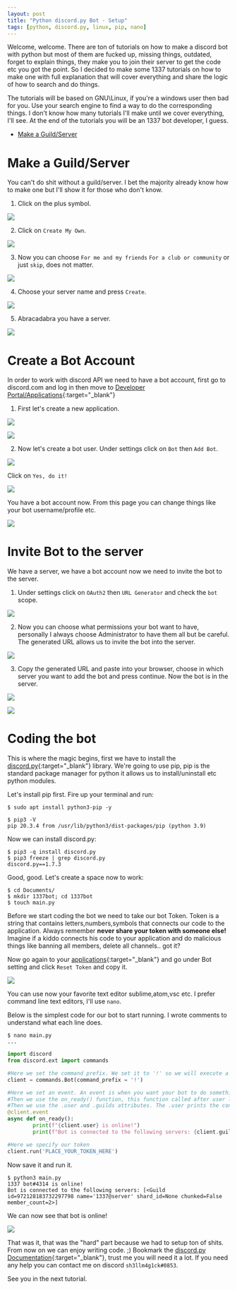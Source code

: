 ```yaml
---
layout: post
title: "Python discord.py Bot - Setup"
tags: [python, discord.py, linux, pip, nano]
---
```


Welcome, welcome. There are ton of tutorials on how to make a discord bot with python but most of them are fucked up, missing things, outdated, forget to explain things, they make you to join their server to get the code etc you got the point. So I decided to make some 1337 tutorials on how to make one with full explanation that will cover everything and share the logic of how to search and do things. 

The tutorials will be based on GNU\Linux, if you're a windows user then bad for you. Use your search engine to find a way to do the corresponding things.
I don't know how many tutorials I'll make until we cover everything, I'll see. At the end of the tutorials you will be an 1337 bot developer, I guess.

- [Make a Guild/Server](#make-a-guildserver)

# Make a Guild/Server

You can't do shit without a guild/server. I bet the majority already know how to make one but I'll show it for those who don't know.

1) Click on the plus symbol.

![](https://raw.githubusercontent.com/sh3llm4g1ck/sh3llm4g1ck.github.io/main/_posts/python-discord.py-bot-setup/images/1.png)

2) Click on `Create My Own`.

![](https://raw.githubusercontent.com/sh3llm4g1ck/sh3llm4g1ck.github.io/main/_posts/python-discord.py-bot-setup/images/2.png)

3) Now you can choose `For me and my friends` `For a club or community` or just `skip`, does not matter.

![](https://raw.githubusercontent.com/sh3llm4g1ck/sh3llm4g1ck.github.io/main/_posts/python-discord.py-bot-setup/images/3.png)

4) Choose your server name and press `Create`.

![](https://raw.githubusercontent.com/sh3llm4g1ck/sh3llm4g1ck.github.io/main/_posts/python-discord.py-bot-setup/images/4.png)

5) Abracadabra you have a server.

![](https://raw.githubusercontent.com/sh3llm4g1ck/sh3llm4g1ck.github.io/main/_posts/python-discord.py-bot-setup/images/5.png)

# Create a Bot Account

In order to work with discord API we need to have a bot account, first go to discord.com and log in then move to [Developer Portal/Applications](https://discord.com/developers/applications){:target="_blank"}

1) First let's create a new application.

![](https://raw.githubusercontent.com/sh3llm4g1ck/sh3llm4g1ck.github.io/main/_posts/python-discord.py-bot-setup/images/6.png)

![](https://raw.githubusercontent.com/sh3llm4g1ck/sh3llm4g1ck.github.io/main/_posts/python-discord.py-bot-setup/images/7.png)

2) Now let's create a bot user. Under settings click on `Bot` then `Add Bot`.

![](https://raw.githubusercontent.com/sh3llm4g1ck/sh3llm4g1ck.github.io/main/_posts/python-discord.py-bot-setup/images/8.png)

Click on `Yes, do it!`

![](https://raw.githubusercontent.com/sh3llm4g1ck/sh3llm4g1ck.github.io/main/_posts/python-discord.py-bot-setup/images/9.png)

You have a bot account now. From this page you can change things like your bot username/profile etc.

![](https://raw.githubusercontent.com/sh3llm4g1ck/sh3llm4g1ck.github.io/main/_posts/python-discord.py-bot-setup/images/10.png)

# Invite Bot to the server

We have a server, we have a bot account now we need to invite the bot to the server.

1) Under settings click on `OAuth2` then `URL Generator` and check the `bot` scope.

![](https://raw.githubusercontent.com/sh3llm4g1ck/sh3llm4g1ck.github.io/main/_posts/python-discord.py-bot-setup/images/11.png)

2) Now you can choose what permissions your bot want to have, personally I always choose Administrator to have them all but be careful. The generated URL allows us to invite the bot into the server.

![](https://raw.githubusercontent.com/sh3llm4g1ck/sh3llm4g1ck.github.io/main/_posts/python-discord.py-bot-setup/images/12.png)

3) Copy the generated URL and paste into your browser, choose in which server you want to add the bot and press continue. Now the bot is in the server.

![](https://raw.githubusercontent.com/sh3llm4g1ck/sh3llm4g1ck.github.io/main/_posts/python-discord.py-bot-setup/images/13.png)

![](https://raw.githubusercontent.com/sh3llm4g1ck/sh3llm4g1ck.github.io/main/_posts/python-discord.py-bot-setup/images/14.png)

# Coding the bot

Τhis is where the magic begins, first we have to install the [discord.py](https://github.com/Rapptz/discord.py){:target="_blank"} library. We're going to use pip, pip is the standard package manager for python it allows us to install/uninstall etc python modules.

Let's install pip first. Fire up your terminal and run:

```
$ sudo apt install python3-pip -y
```

```
$ pip3 -V
pip 20.3.4 from /usr/lib/python3/dist-packages/pip (python 3.9)
```

Now we can install discord.py:

```
$ pip3 -q install discord.py
$ pip3 freeze | grep discord.py
discord.py==1.7.3
```

Good, good. Let's create a space now to work:

```
$ cd Documents/
$ mkdir 1337bot; cd 1337bot
$ touch main.py
```

Before we start coding the bot we need to take our bot Token. Token is a string that contains letters,numbers,symbols that connects our code to the application. Always remember **never share your token with someone else!** Imagine if a kiddo connects his code to your application and do malicious things like banning all members, delete all channels.. got it? 

Now go again to your [applications](https://discord.com/developers/applications){:target="_blank"} and go under Bot setting and click `Reset Token` and copy it.

![](https://raw.githubusercontent.com/sh3llm4g1ck/sh3llm4g1ck.github.io/main/_posts/python-discord.py-bot-setup/images/15.png)

You can use now your favorite text editor sublime,atom,vsc etc. I prefer command line text editors, I'll use `nano`.

Below is the simplest code for our bot to start running. I wrote comments to understand what each line does.

```
$ nano main.py
...
```

```python
import discord
from discord.ext import commands

#Here we set the command prefix. We set it to '!' so we will execute a command this way '!testcommand'
client = commands.Bot(command_prefix = '!')

#Here we set an event. An event is when you want your bot to do something when a event happens like when a member join/leave the server etc 
#Then we use the on_ready() function, this function called after user login successfully 
#Then we use the .user and .guilds attributes. The .user prints the connected user (our bot) and the .guilds prints the servers that the bot is member of
@client.event
async def on_ready():
        print(f"{client.user} is online!")
        print(f"Bot is connected to the following servers: {client.guilds}")

#Here we specify our token
client.run('PLACE_YOUR_TOKEN_HERE')
```

Now save it and run it.

```
$ python3 main.py 
1337 bot#4314 is online!
Bot is connected to the following servers: [<Guild id=972128183732297798 name='1337@server' shard_id=None chunked=False member_count=2>]
```

We can now see that bot is online!

![](https://raw.githubusercontent.com/sh3llm4g1ck/sh3llm4g1ck.github.io/main/_posts/python-discord.py-bot-setup/images/16.png)

That was it, that was the "hard" part because we had to setup ton of shits. From now on we can enjoy writing code. ;)
Bookmark the [discord.py Documentation](https://discordpy.readthedocs.io/en/latest/){:target="_blank"}, trust me you will need it a lot.
If you need any help you can contact me on discord `sh3llm4g1ck#0853`.

See you in the next tutorial.
